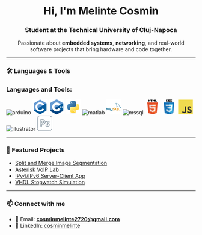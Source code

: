 <h1 align="center">Hi, I'm Melinte Cosmin </h1>
<h3 align="center">Student at the Technical University of Cluj-Napoca</h3>

<p align="center">
  Passionate about <strong>embedded systems</strong>, <strong>networking</strong>, and real-world software projects that bring hardware and code together.
</p>

---

### 🛠️ Languages & Tools
<h3 align="left">Languages and Tools:</h3>
<p align="left">
  <img src="https://cdn.worldvectorlogo.com/logos/arduino-1.svg" alt="arduino" width="40" height="40"/>
  <img src="https://raw.githubusercontent.com/devicons/devicon/master/icons/c/c-original.svg" alt="c" width="40" height="40"/>
  <img src="https://raw.githubusercontent.com/devicons/devicon/master/icons/cplusplus/cplusplus-original.svg" alt="cplusplus" width="40" height="40"/>
  <img src="https://raw.githubusercontent.com/devicons/devicon/master/icons/python/python-original.svg" alt="python" width="40" height="40"/>
  <img src="https://upload.wikimedia.org/wikipedia/commons/2/21/Matlab_Logo.png" alt="matlab" width="40" height="40"/>
  <img src="https://raw.githubusercontent.com/devicons/devicon/master/icons/mysql/mysql-original-wordmark.svg" alt="mysql" width="40" height="40"/>
  <img src="https://www.svgrepo.com/show/303229/microsoft-sql-server-logo.svg" alt="mssql" width="40" height="40"/>
  <img src="https://raw.githubusercontent.com/devicons/devicon/master/icons/html5/html5-original-wordmark.svg" alt="html5" width="40" height="40"/>
  <img src="https://raw.githubusercontent.com/devicons/devicon/master/icons/css3/css3-original-wordmark.svg" alt="css3" width="40" height="40"/>
  <img src="https://raw.githubusercontent.com/devicons/devicon/master/icons/javascript/javascript-original.svg" alt="javascript" width="40" height="40"/>
  <img src="https://www.vectorlogo.zone/logos/adobe_illustrator/adobe_illustrator-icon.svg" alt="illustrator" width="40" height="40"/>
  <img src="https://raw.githubusercontent.com/devicons/devicon/master/icons/photoshop/photoshop-line.svg" alt="photoshop" width="40" height="40"/>
</p>

---

### 🚀 Featured Projects

- [Split and Merge Image Segmentation](https://github.com/c0smin27/Split-n-Merge-Image-Segmentation-Python)
- [Asterisk VoIP Lab](https://github.com/c0smin27/Asterisk-VoIP)
- [IPv4/IPv6 Server-Client App](https://github.com/c0smin27/IPv6-Fetcher-C)
- [VHDL Stopwatch Simulation](https://github.com/c0smin27/VHDL-Stopwatch)

---

### 📫 Connect with me

- 📧 Email: **cosminmelinte2720@gmail.com**  
- 💼 LinkedIn: [cosminmelinte](https://www.linkedin.com/in/cosminmelinte/)
